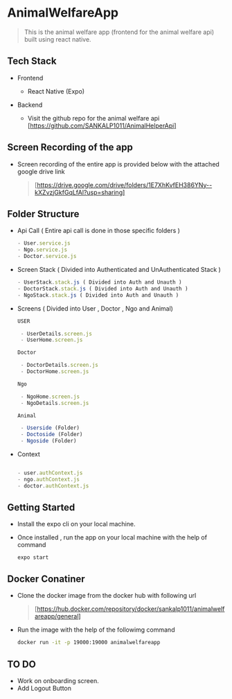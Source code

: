 # AnimalWelfareApp
> This is the animal welfare app (frontend for the animal welfare api) built using react native.

## Tech Stack 
   - Frontend
     - React Native (Expo)
    
   - Backend
     - Visit the github repo for the animal welfare api [https://github.com/SANKALP1011/AnimalHelperApi]

## Screen Recording of the app

   - Screen recording of the entire app is provided below with the attached google drive link
     
     > [https://drive.google.com/drive/folders/1E7XhKvfEH386YNy--kXZvzjGkfGqLfAl?usp=sharing]

## Folder Structure 

   - Api Call ( Entire api call is done in those specific folders )
     
     ``` javascript
     - User.service.js
     - Ngo.service.js
     - Doctor.service.js
     ```
   - Screen Stack ( Divided into Authenticated and UnAuthenticated Stack )
     
     ``` javascript
     - UserStack.stack.js ( Divided into Auth and Unauth )
     - DoctorStack.stack.js ( Divided into Auth and Unauth )
     - NgoStack.stack.js ( Divided into Auth and Unauth )
     ```
   - Screens ( Divided into User , Doctor , Ngo and Animal)

     ``` javascript
     USER
     
      - UserDetails.screen.js
      - UserHome.screen.js

     Doctor
     
      - DoctorDetails.screen.js
      - DoctorHome.screen.js

     Ngo
     
      - NgoHome.screen.js
      - NgoDetails.screen.js

     Animal

      - Userside (Folder)
      - Doctoside (Folder)
      - Ngoside (Folder)

     ```

   - Context

     ``` javascript

     - user.authContext.js
     - ngo.authContext.js
     - doctor.authContext.js

     ```
     

## Getting Started

  - Install the expo cli on your local machine.
    
  - Once installed , run the app on your local machine with the help of command
    
    ```
    expo start
    ```

## Docker Conatiner

  - Clone the docker image from the docker hub with following url

    > [https://hub.docker.com/repository/docker/sankalp1011/animalwelfareapp/general]

  - Run the image with the help of the followimg command

    ``` bash
    docker run -it -p 19000:19000 animalwelfareapp
    ```
    

## TO DO

   - Work on onboarding screen.
   - Add Logout Button
